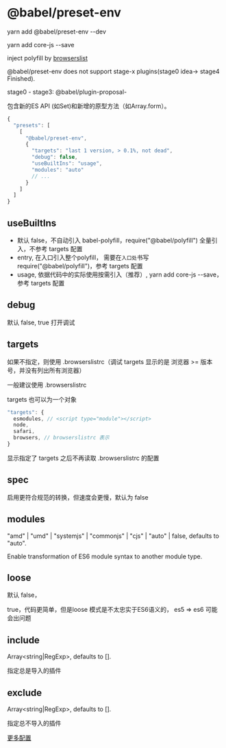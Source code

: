 # @babel/preset-env

yarn add @babel/preset-env --dev

yarn add core-js --save

inject polyfill by [browserslist](./browserslist/readme.md)

@babel/preset-env does not support stage-x plugins(stage0 idea-> stage4 Finished).

stage0 - stage3: @babel/plugin-proposal-

包含新的ES API (如Set)和新增的原型方法（如Array.form）。

```js
{
  "presets": [
    [
      "@babel/preset-env",
      {
        "targets": "last 1 version, > 0.1%, not dead",
        "debug": false,
        "useBuiltIns": "usage",
        "modules": "auto"
        // ...
      }
    ]
  ]
}
```
## useBuiltIns

- 默认 false，不自动引入 babel-polyfill，require("@babel/polyfill") 全量引入，不参考 targets 配置
- entry, 在入口引入整个polyfill， 需要在`入口处`书写 require("@babel/polyfill")，参考 targets 配置
- usage, 依据代码中的实际使用按需引入（推荐）, yarn add core-js --save，参考 targets 配置

## debug

默认 false, true 打开调试

## targets

如果不指定，则使用 .browserslistrc（调试 targets 显示的是 浏览器 >= 版本号，并没有列出所有浏览器）

一般建议使用 .browserslistrc

targets 也可以为一个对象

```js
"targets": {
  esmodules, // <script type="module"></script>
  node,
  safari,
  browsers, // browserslistrc 表示
}
```

显示指定了 targets 之后不再读取 .browserslistrc 的配置

## spec

启用更符合规范的转换，但速度会更慢，默认为 false

## modules

"amd" | "umd" | "systemjs" | "commonjs" | "cjs" | "auto" | false, defaults to "auto".

Enable transformation of ES6 module syntax to another module type.

## loose

默认 false，

true，代码更简单，但是loose 模式是不太忠实于ES6语义的， es5 => es6 可能会出问题

## include

Array<string|RegExp>, defaults to [].

指定总是导入的插件

## exclude

Array<string|RegExp>, defaults to [].

指定总不导入的插件

[更多配置](https://babeljs.io/docs/en/babel-preset-env#targets)